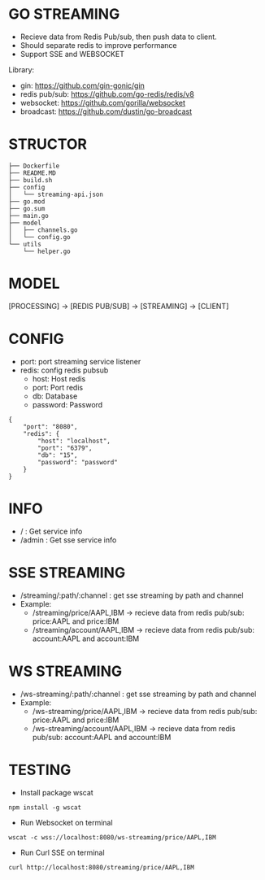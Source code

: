 # GO STREAMING
- Recieve data from Redis Pub/sub, then push data to client.
- Should separate redis to improve performance
- Support SSE and WEBSOCKET

Library:
- gin: https://github.com/gin-gonic/gin
- redis pub/sub: https://github.com/go-redis/redis/v8
- websocket: https://github.com/gorilla/websocket
- broadcast: https://github.com/dustin/go-broadcast

# STRUCTOR
```
├── Dockerfile
├── README.MD
├── build.sh
├── config
│   └── streaming-api.json
├── go.mod
├── go.sum
├── main.go
├── model
│   ├── channels.go
│   └── config.go
└── utils
    └── helper.go
```

# MODEL
[PROCESSING] -> [REDIS PUB/SUB] -> [STREAMING] -> [CLIENT]

# CONFIG
- port: port streaming service listener
- redis: config redis pubsub
    - host: Host redis
    - port: Port redis
    - db: Database
    - password: Password

```
{
    "port": "8080",
    "redis": {
        "host": "localhost",
        "port": "6379",
        "db": "15",
        "password": "password"
    }
}
```

# INFO
- / : Get service info
- /admin : Get sse service info

# SSE STREAMING
- /streaming/:path/:channel : get sse streaming by path and channel
- Example:
    - /streaming/price/AAPL,IBM -> recieve data from redis pub/sub: price:AAPL and price:IBM
    - /streaming/account/AAPL,IBM -> recieve data from redis pub/sub: account:AAPL and account:IBM

# WS STREAMING
- /ws-streaming/:path/:channel : get sse streaming by path and channel
- Example:
    - /ws-streaming/price/AAPL,IBM -> recieve data from redis pub/sub: price:AAPL and price:IBM
    - /ws-streaming/account/AAPL,IBM -> recieve data from redis pub/sub: account:AAPL  and account:IBM


# TESTING
- Install package wscat
```
npm install -g wscat
```
- Run Websocket on terminal
```
wscat -c wss://localhost:8080/ws-streaming/price/AAPL,IBM
```

- Run Curl SSE on terminal 
```
curl http://localhost:8080/streaming/price/AAPL,IBM
```